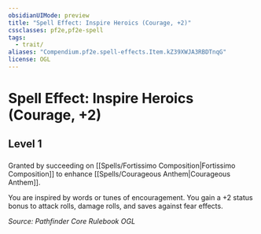 ```yaml
---
obsidianUIMode: preview
title: "Spell Effect: Inspire Heroics (Courage, +2)"
cssclasses: pf2e,pf2e-spell
tags:
  - trait/
aliases: "Compendium.pf2e.spell-effects.Item.kZ39XWJA3RBDTnqG"
license: OGL
---
```

# Spell Effect: Inspire Heroics (Courage, +2)
## Level 1
### 






Granted by succeeding on [[Spells/Fortissimo Composition|Fortissimo Composition]] to enhance [[Spells/Courageous Anthem|Courageous Anthem]].

You are inspired by words or tunes of encouragement. You gain a +2 status bonus to attack rolls, damage rolls, and saves against fear effects.

*Source: Pathfinder Core Rulebook*
*OGL*